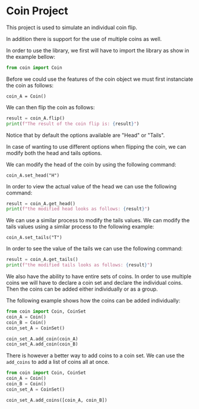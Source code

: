 # Coin Project

This project is used to simulate an individual coin flip. 

In addition there is support for the use of multiple coins as well.

In order to use the library, we first will have to import the library as show in the example bellow:

```python
from coin import Coin
```

Before we could use the features of the coin object we must first instanciate the coin as follows:

```
coin_A = Coin()
```

We can then flip the coin as follows:

```python
result = coin_A.flip()
print(f"The result of the coin flip is: {result}")
```

Notice that by default the options available are "Head" or "Tails".

In case of wanting to use different options when flipping the coin, we can modify both the head and tails options. 

We can modify the head of the coin by using the following command:

```
coin_A.set_head("H")
```

In order to view the actual value of the head we can use the following command:

```python
result = coin_A.get_head()
print(f"the modified head looks as follows: {result}")
```

We can use a similar process to modify the tails values. We can modify the tails values using a similar process to the following example:

```
coin_A.set_tails("T")
```

In order to see the value of the tails we can use the following command:

```python
result = coin_A.get_tails()
print(f"the modified tails looks as follows: {result}")
```

We also have the ability to have entire sets of coins. In order to use multiple coins we will have to declare a coin set and declare the individual coins. Then the coins can be added either individually or as a group.

The following example shows how the coins can be added individually:

```python
from coin import Coin, CoinSet
coin_A = Coin()
coin_B = Coin()
coin_set_A = CoinSet()

coin_set_A.add_coin(coin_A)
coin_set_A.add_coin(coin_B)
```

There is however a better way to add coins to a coin set. We can use the `add_coins` to add a list of coins all at once.

```python
from coin import Coin, CoinSet
coin_A = Coin()
coin_B = Coin()
coin_set_A = CoinSet()

coin_set_A.add_coins([coin_A, coin_B])
```

